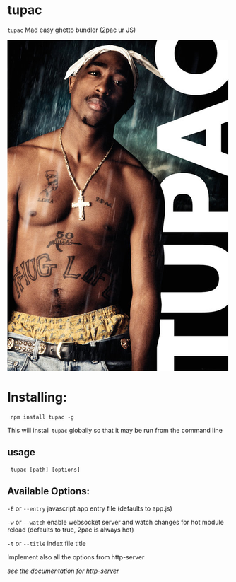 # tupac
`tupac` Mad easy ghetto bundler (2pac ur JS)

![](https://github.com/kigiri/tupac/raw/master/poster.jpg)

# Installing:

     npm install tupac -g

This will install `tupac` globally so that it may be run from the command line

## usage
     tupac [path] [options]

## Available Options:
`-E` or `--entry` javascript app entry file (defaults to app.js)

`-w` or `--watch` enable websocket server and watch changes for hot module reload (defaults to true, 2pac is always hot)

`-t` or `--title` index file title

Implement also all the options from http-server

*see the documentation for [http-server](https://github.com/indexzero/http-server)*
